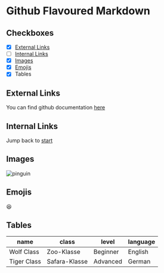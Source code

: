 # Github Flavoured Markdown

## Checkboxes
- [X] [External Links](#external-links)
- [ ] [Internal Links](#internal-links)
- [X] [Images](#images)
- [X] [Emojis](#emojis)
- [X] Tables

## External Links
You can find github documentation [here](github.io)

## Internal Links
Jump back to [start](#github-flavoured-markdown)

## Images
![pinguin](https://upload.wikimedia.org/wikipedia/commons/thumb/0/08/South_Shetland-2016-Deception_Island%E2%80%93Chinstrap_penguin_%28Pygoscelis_antarctica%29_04.jpg/220px-South_Shetland-2016-Deception_Island%E2%80%93Chinstrap_penguin_%28Pygoscelis_antarctica%29_04.jpg)

## Emojis
:laughing:

## Tables
| name | class | level | language |
|---|---|---|---|
| Wolf Class | Zoo-Klasse | Beginner | English |
| Tiger Class | Safara-Klasse | Advanced | German
